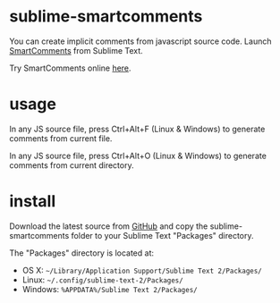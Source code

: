 sublime-smartcomments
=====================

You can create implicit comments from javascript source code. Launch [SmartComments](http://smartcomments.github.io) from Sublime Text.

Try SmartComments online [here](http://smartcomments.github.io).

usage
=====

In any JS source file, press Ctrl+Alt+F (Linux & Windows) to generate comments from current file.

In any JS source file, press Ctrl+Alt+O (Linux & Windows) to generate comments from current directory.

install
=======

Download the latest source from [GitHub](https://github.com/smartcomments/sublime-smartcomments) and copy the sublime-smartcomments folder to your Sublime Text "Packages" directory.

The "Packages" directory is located at:

* OS X: `~/Library/Application Support/Sublime Text 2/Packages/`
* Linux: `~/.config/sublime-text-2/Packages/`
* Windows: `%APPDATA%/Sublime Text 2/Packages/`